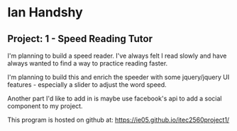 # Ian Handshy
## Project: 1 - Speed Reading Tutor

I'm planning to build a speed reader. I've always felt I read slowly and have always wanted to find a way to practice reading faster.

I'm planning to build this and enrich the speeder with some jquery/jquery UI features - especially a slider to adjust the word speed.

Another part I'd like to add in is maybe use facebook's api to add a social component to my project.

This program is hosted on github at: https://ie05.github.io/itec2560project1/

